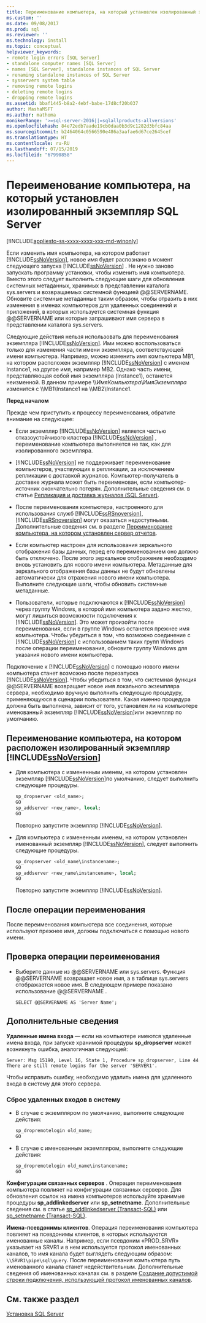 ```yaml
---
title: Переименование компьютера, на который установлен изолированный экземпляр SQL Server | Документы Майкрософт
ms.custom: ''
ms.date: 09/08/2017
ms.prod: sql
ms.reviewer: ''
ms.technology: install
ms.topic: conceptual
helpviewer_keywords:
- remote login errors [SQL Server]
- standalone computer names [SQL Server]
- names [SQL Server], standalone instances of SQL Server
- renaming standalone instances of SQL Server
- sysservers system table
- removing remote logins
- deleting remote logins
- dropping remote logins
ms.assetid: bbaf1445-b8a2-4ebf-babe-17d8cf20b037
author: MashaMSFT
ms.author: mathoma
monikerRange: '>=sql-server-2016||=sqlallproducts-allversions'
ms.openlocfilehash: 84e72edb7aade19cb0daa0b3d9c1282d3bfc84aa
ms.sourcegitcommit: b2464064c0566590e486a3aafae6d67ce2645cef
ms.translationtype: HT
ms.contentlocale: ru-RU
ms.lasthandoff: 07/15/2019
ms.locfileid: "67990858"
---
```

# <a name="rename-a-computer-that-hosts-a-stand-alone-instance-of-sql-server"></a>Переименование компьютера, на который установлен изолированный экземпляр SQL Server

[!INCLUDE[appliesto-ss-xxxx-xxxx-xxx-md-winonly](../../includes/appliesto-ss-xxxx-xxxx-xxx-md-winonly.md)]

Если изменить имя компьютера, на котором работает [!INCLUDE[ssNoVersion](../../includes/ssnoversion-md.md)], новое имя будет распознано в момент следующего запуска [!INCLUDE[ssNoVersion](../../includes/ssnoversion-md.md)] . Не нужно заново запускать программу установки, чтобы изменить имя компьютера. Вместо этого следует выполнить следующие шаги для обновления системных метаданных, хранимых в представлении каталога sys.servers и возвращаемых системной функцией @@SERVERNAME. Обновите системные метаданные таким образом, чтобы отразить в них изменения в именах компьютеров для удаленных соединений и приложений, в которых используется системная функция @@SERVERNAME или которые запрашивают имя сервера в представлении каталога sys.servers.  
  
Следующие действия нельзя использовать для переименования экземпляра [!INCLUDE[ssNoVersion](../../includes/ssnoversion-md.md)]. Ими можно воспользоваться только для изменения части имени экземпляра, соответствующей имени компьютера. Например, можно изменить имя компьютера MB1, на котором расположен экземпляр [!INCLUDE[ssNoVersion](../../includes/ssnoversion-md.md)] с именем Instance1, на другое имя, например MB2. Однако часть имени, представляющая собой имя экземпляра (Instance1), останется неизменной. В данном примере \\\\*ИмяКомпьютера*\\*ИмяЭкземпляра* изменится с \\\MB1\Instance1 на \\\MB2\Instance1.  
  
 **Перед началом**  
  
 Прежде чем приступить к процессу переименования, обратите внимание на следующее:  
  
-   Если экземпляр [!INCLUDE[ssNoVersion](../../includes/ssnoversion-md.md)] является частью отказоустойчивого кластера [!INCLUDE[ssNoVersion](../../includes/ssnoversion-md.md)] , переименование компьютера выполняется не так, как для изолированного экземпляра.  
  
-   [!INCLUDE[ssNoVersion](../../includes/ssnoversion-md.md)] не поддерживает переименование компьютеров, участвующих в репликации, за исключением репликации с доставкой журналов. Компьютер-получатель в доставке журнала может быть переименован, если компьютер-источник окончательно потерян. Дополнительные сведения см. в статье [Репликация и доставка журналов (SQL Server)](../../database-engine/log-shipping/log-shipping-and-replication-sql-server.md).  
  
-   После переименования компьютера, настроенного для использования служб [!INCLUDE[ssRSnoversion](../../includes/ssrsnoversion-md.md)], [!INCLUDE[ssRSnoversion](../../includes/ssrsnoversion-md.md)] могут оказаться недоступными. Дополнительные сведения см. в разделе [Переименование компьютера, на котором установлен сервер отчетов](../../reporting-services/report-server/rename-a-report-server-computer.md).  
  
-   Если компьютер настроен для использования зеркального отображения базы данных, перед его переименованием оно должно быть отключено. После этого зеркальное отображение необходимо вновь установить для нового имени компьютера. Метаданные для зеркального отображения базы данных не будут обновлены автоматически для отражения нового имени компьютера. Выполните следующие шаги, чтобы обновить системные метаданные.  
  
-   Пользователи, которые подключаются к [!INCLUDE[ssNoVersion](../../includes/ssnoversion-md.md)] через группу Windows, в которой имя компьютера задано жестко, могут лишиться возможности подключения к [!INCLUDE[ssNoVersion](../../includes/ssnoversion-md.md)]. Это может произойти после переименования, если в группе Windows останется прежнее имя компьютера. Чтобы убедиться в том, что возможно соединение с [!INCLUDE[ssNoVersion](../../includes/ssnoversion-md.md)] с использованием таких групп Windows после операции переименования, обновите группу Windows для указания нового имени компьютера.  
  
 Подключение к [!INCLUDE[ssNoVersion](../../includes/ssnoversion-md.md)] с помощью нового имени компьютера станет возможно после перезапуска [!INCLUDE[ssNoVersion](../../includes/ssnoversion-md.md)]. Чтобы убедиться в том, что системная функция @@SERVERNAME возвращает новое имя локального экземпляра сервера, необходимо вручную выполнить следующую процедуру, применяющуюся в сценарии пользователя. Какая именно процедура должна быть выполнена, зависит от того, установлен ли на компьютере именованный экземпляр [!INCLUDE[ssNoVersion](../../includes/ssnoversion-md.md)]или экземпляр по умолчанию.  
  
## <a name="rename-a-computer-that-hosts-a-stand-alone-instance-of-includessnoversionincludesssnoversion-mdmd"></a>Переименование компьютера, на котором расположен изолированный экземпляр [!INCLUDE[ssNoVersion](../../includes/ssnoversion-md.md)]  
  
-   Для компьютера с измененным именем, на котором установлен экземпляр [!INCLUDE[ssNoVersion](../../includes/ssnoversion-md.md)]по умолчанию, следует выполнить следующие процедуры.  
  
    ```sql
    sp_dropserver <old_name>;  
    GO  
    sp_addserver <new_name>, local;  
    GO  
    ```  
  
     Повторно запустите экземпляр [!INCLUDE[ssNoVersion](../../includes/ssnoversion-md.md)].  
  
-   Для компьютера с измененным именем, на котором установлен именованный экземпляр [!INCLUDE[ssNoVersion](../../includes/ssnoversion-md.md)], следует выполнить следующие процедуры.  
  
    ```sql
    sp_dropserver <old_name\instancename>;  
    GO  
    sp_addserver <new_name\instancename>, local;  
    GO  
    ```  
  
     Повторно запустите экземпляр [!INCLUDE[ssNoVersion](../../includes/ssnoversion-md.md)].  
  
## <a name="after-the-renaming-operation"></a>После операции переименования  
 После переименования компьютера все соединения, которые используют прежнее имя, должны подключаться с помощью нового имени.  
  
## <a name="verify-renaming-operation"></a>Проверка операции переименования  
  
-   Выберите данные из @@SERVERNAME или sys.servers. Функция @@SERVERNAME возвращает новое имя, а в таблице sys.servers отображается новое имя. В следующем примере показано использование @@SERVERNAME .  
  
    ```  
    SELECT @@SERVERNAME AS 'Server Name';  
    ```  
  
## <a name="additional-considerations"></a>Дополнительные сведения  
 **Удаленные имена входа** — если на компьютере имеются удаленные имена входа, при запуске хранимой процедуры **sp_dropserver** может возникнуть ошибка, аналогичная следующей:  
  
 `Server: Msg 15190, Level 16, State 1, Procedure sp_dropserver, Line 44 There are still remote logins for the server 'SERVER1'.`  
  
 Чтобы исправить ошибку, необходимо удалить имена для удаленного входа в систему для этого сервера.  
  
### <a name="drop-remote-logins"></a>Сброс удаленных входов в систему  
  
-   В случае с экземпляром по умолчанию, выполните следующие действия:  
  
    ```sql
    sp_dropremotelogin old_name;  
    GO  
    ```  
  
-   В случае с именованным экземпляром, выполните следующие действия:  
  
    ```sql
    sp_dropremotelogin old_name\instancename;  
    GO  
    ```  
  
 **Конфигурации связанных серверов** . Операция переименования компьютера повлияет на конфигурации связанных серверов. Для обновления ссылок на имена компьютеров используйте хранимые процедуры **sp_addlinkedserver** или **sp_setnetname**. Дополнительные сведения см. в статье [sp_addlinkedserver (Transact-SQL)](../../relational-databases/system-stored-procedures/sp-addlinkedserver-transact-sql.md) или [sp_setnetname (Transact-SQL)](../../relational-databases/system-stored-procedures/sp-setnetname-transact-sql.md).  
  
 **Имена-псевдонимы клиентов**. Операция переименования компьютера повлияет на псевдонимы клиентов, в которых используются именованные каналы. Например, если псевдоним «PROD_SRVR» указывает на SRVR1 и в нем используется протокол именованных каналов, то имя канала будет выглядеть следующим образом: `\\SRVR1\pipe\sql\query`. После переименования компьютера путь именованного канала станет недействительным. Дополнительные сведения об именованных каналах см. в разделе [Создание допустимой строки подключения, использующей протокол именованных каналов](https://go.microsoft.com/fwlink/?LinkId=111063).  
  
## <a name="see-also"></a>См. также раздел  
 [Установка SQL Server](../../database-engine/install-windows/install-sql-server.md)  
  
  
